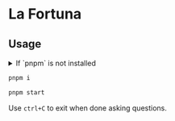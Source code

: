# La Fortuna

## Usage

<details>
<summary>If `pnpm` is not installed</summary>
<code>
npm i -g pnpm
</code>
</details>

```bash
pnpm i
```

```bash
pnpm start
```

Use `ctrl+C` to exit when done asking questions.